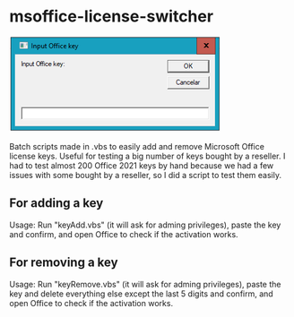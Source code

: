 # msoffice-license-switcher
![Screenshot](https://raw.githubusercontent.com/Euroblitz/msoffice-license-switcher/refs/heads/main/script.png)

Batch scripts made in .vbs to easily add and remove Microsoft Office license keys. Useful for testing a big number of keys bought by a reseller. I had to test almost 200 Office 2021 keys by hand because we had a few issues with some bought by a reseller, so I did a script to test them easily.



## For adding a key
Usage: Run "keyAdd.vbs" (it will ask for adming privileges), paste the key and confirm, and open Office to check if the activation works.

## For removing a key
Usage: Run "keyRemove.vbs" (it will ask for adming privileges), paste the key and delete everything else except the last 5 digits and confirm, and open Office to check if the activation works.
